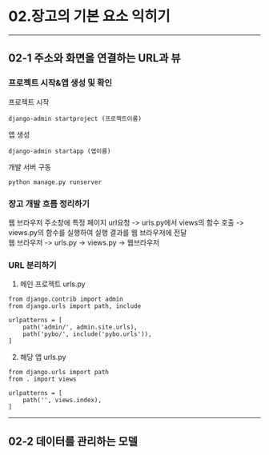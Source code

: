 # 02.장고의 기본 요소 익히기
------------
## 02-1 주소와 화면을 연결하는 URL과 뷰
### 프로젝트 시작&앱 생성 및 확인
프로젝트 시작
```
django-admin startproject (프로젝트이름)
```
   
앱 생성
```
django-admin startapp (앱이름)
```

개발 서버 구동
```
python manage.py runserver
```

### 장고 개발 흐름 정리하기
웹 브라우저 주소창에 특정 페이지 url요청 -> urls.py에서 views의 함수 호출 -> views.py의 함수를 실행하여 실행 결과를 웹 브라우저에 전달   
웹 브라우저 -> urls.py -> views.py -> 웹브라우저   

### URL 분리하기
1. 메인 프로젝트 urls.py
```
from django.contrib import admin
from django.urls import path, include

urlpatterns = [
    path('admin/', admin.site.urls),
    path('pybo/', include('pybo.urls')),
]
```
2. 해당 앱 urls.py
```
from django.urls import path
from . import views

urlpatterns = [
    path('', views.index),
]
```
------------
## 02-2 데이터를 관리하는 모델

